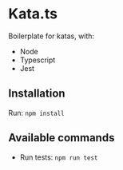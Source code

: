 Kata.ts
=======

Boilerplate for katas, with:

- Node
- Typescript
- Jest

## Installation

Run: `npm install`

## Available commands

- Run tests: `npm run test`